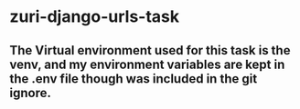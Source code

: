 # zuri-django-urls-task

## The Virtual environment used for this task is the venv, and my environment variables are kept in the .env file though was included in the git ignore.